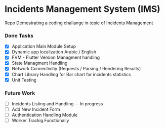 # Incidents Management System (IMS)
Repo Demostrating a coding challange in topic of Incidents Management

### Done Tasks

- [x] Application Main Module Setup
- [x] Dynamic app localization Arabic / English
- [x] FVM - Flutter Version Managment handling 
- [x] State Managment Handling 
- [x] Network Connectivitiy (Requests / Parsing / Rendering Results)
- [x] Chart Library Handling for Bar chart for incidents statistics
- [x] Unit Testing

### Future Work
- [ ] Incidents Listing and Handling -- In progress
- [ ] Add New Incident Form
- [ ] Authentication Handling Module
- [ ] Worker Trackig Functionaily
